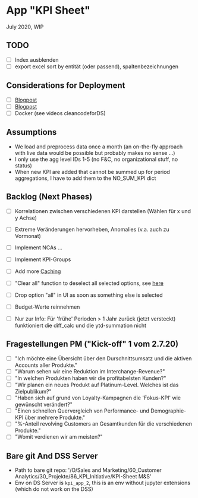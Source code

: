 # App "KPI Sheet"
July 2020, WIP

## TODO

- [ ] Index ausblenden
- [ ] export excel sort by entität (oder passend), spaltenbezeichnungen

## Considerations for Deployment

- [ ] [Blogpost](https://medium.com/rate-engineering/using-docker-containers-as-development-machines-4de8199fc662)
- [ ] [Blogpost](https://towardsdatascience.com/sharing-streamlit-apps-securely-with-your-clients-a34bf0f9e00c)
- [ ] Docker (see videos cleancodeforDS)

## Assumptions

- We load and preprocess data once a month (an on-the-fly approach with live data would be possible but probably makes no sense ...)
- I only use the agg level IDs 1-5 (no F&C, no organizational stuff, no status)
- When new KPI are added that cannot be summed up for period aggregations, I have to add them to the NO_SUM_KPI dict

## Backlog (Next Phases)

- [ ] Korrelationen zwischen verschiedenen KPI darstellen (Wählen für x und y Achse)
- [ ] Extreme Veränderungen hervorheben, Anomalies (v.a. auch zu Vormonat)
- [ ] Implement NCAs ...
- [ ] Implement KPI-Groups
- [ ] Add more [Caching](https://docs.streamlit.io/en/stable/caching.html#example-4-when-an-inner-function-changes)
- [ ] "Clear all" function to deselect all selected options, see [here](https://discuss.streamlit.io/t/reset-multiselect-to-default-values-using-a-checkbox/1941)
- [ ] Drop option "all" in UI as soon as something else is selected

- [ ] Budget-Werte reinnehmen
- [ ] Nur zur Info: Für 'frühe' Perioden > 1 Jahr zurück (jetzt versteckt) funktioniert die diff_calc und die ytd-summation nicht

## Fragestellungen PM ("Kick-off" 1 vom 2.7.20)

- [ ] "Ich möchte eine Übersicht über den Durschnittsumsatz und die aktiven Accounts aller Produkte."
- [ ] "Warum sehen wir eine Reduktion im Interchange-Revenue?"
- [ ] "In welchen Produkten haben wir die profitabelsten Kunden?"
- [ ] "Wir planen ein neues Produkt auf Platinum-Level. Welches ist das Zielpublikum?"
- [ ] "Haben sich auf grund von Loyalty-Kampagnen die 'Fokus-KPI' wie gewünscht verändert?"
- [ ] "Einen schnellen Quervergleich von Performance- und Demographie-KPI über mehrere Produkte."
- [ ] "%-Anteil revolving Customers an Gesamtkunden für die verschiedenen Produkte."
- [ ] "Womit verdienen wir am meisten?"

## Bare git And DSS Server

- Path to bare git repo: '/O/Sales and Marketing/60_Customer Analytics/30_Projekte/86_KPI_Initiative/KPI-Sheet M&S'
- Env on DS Server is `kpi_app_2`, this is an env without jupyter extensions (which do not work on the DSS)
